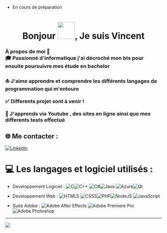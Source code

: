 - En cours de préparation 
<h1 align="center">Bonjour  <img src="https://github.com/mitul3737/mitul3737/blob/main/Wave.gif" height="55px" width="55px">, Je suis Vincent</h1>

### À propos de moi 🚀<br>🎓 Passionné d'informatique j'ai décroché mon bts pour ensuite poursuivre mes étude en bachelor</br><br>⛵ J'aime apprendre et comprendre les différents langages de programmation qui m'entoure </br><br>✅ Differents projet sont à venir ! </br><br>🌱 J'apprends via Youtube , des sites en ligne ainsi que mes differents tests effectué </br>


## 🌐 Me contacter :
[![LinkedIn](https://img.shields.io/badge/LinkedIn-%230077B5.svg?logo=linkedin&logoColor=white)](https://www.linkedin.com/in/vincentsiles/) 

# 💻 Les langages et logiciel utilisés :
- Developpement Logiciel : 
![C](https://img.shields.io/badge/c-%2300599C.svg?style=for-the-badge&logo=c&logoColor=white)![C++](https://img.shields.io/badge/c++-%2300599C.svg?style=for-the-badge&logo=c%2B%2B&logoColor=white) ![C#](https://img.shields.io/badge/c%23-%23239120.svg?style=for-the-badge&logo=c-sharp&logoColor=white)![Java](https://img.shields.io/badge/java-%23ED8B00.svg?style=for-the-badge&logo=java&logoColor=white) ![Azure](https://img.shields.io/badge/azure-%230072C6.svg?style=for-the-badge&logo=azure-devops&logoColor=white)![Qt](https://img.shields.io/badge/Qt-%23217346.svg?style=for-the-badge&logo=Qt&logoColor=white)

- Developpement Web : 
![HTML5](https://img.shields.io/badge/html5-%23E34F26.svg?style=for-the-badge&logo=html5&logoColor=white)
![CSS3](https://img.shields.io/badge/css3-%231572B6.svg?style=for-the-badge&logo=css3&logoColor=white)![PHP](https://img.shields.io/badge/php-%23777BB4.svg?style=for-the-badge&logo=php&logoColor=white)![NodeJS](https://img.shields.io/badge/node.js-6DA55F?style=for-the-badge&logo=node.js&logoColor=white)   ![JavaScript](https://img.shields.io/badge/javascript-%23323330.svg?style=for-the-badge&logo=javascript&logoColor=%23F7DF1E)

- Suite Adobe :
![Adobe After Effects](https://img.shields.io/badge/Adobe%20After%20Effects-9999FF.svg?style=for-the-badge&logo=Adobe%20After%20Effects&logoColor=white) ![Adobe Premiere Pro](https://img.shields.io/badge/Adobe%20Premiere%20Pro-9999FF.svg?style=for-the-badge&logo=Adobe%20Premiere%20Pro&logoColor=white) ![Adobe Photoshop](https://img.shields.io/badge/adobephotoshop-%2331A8FF.svg?style=for-the-badge&logo=adobephotoshop&logoColor=white)
---
[![](https://visitcount.itsvg.in/api?id=VincentSiles&icon=0&color=0)](https://visitcount.itsvg.in)


